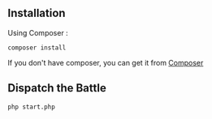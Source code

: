 ## Installation
Using Composer :

```
composer install
```

If you don't have composer, you can get it from [Composer](https://getcomposer.org/)

## Dispatch the Battle

```
php start.php
```
